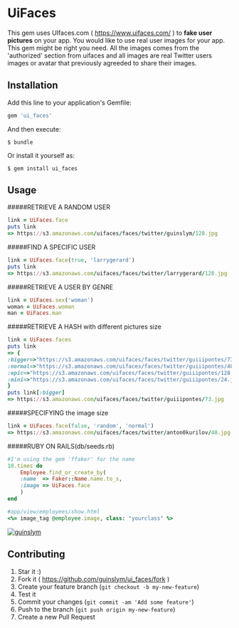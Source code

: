 # UiFaces

This gem uses UIfaces.com ( https://www.uifaces.com/ ) to **fake user pictures** on your app. You would like to use real user images for your app. This gem might be right you need. All the images comes from the 'authorized' section from uifaces and all images are real Twitter users images or avatar that previously agreeded to share their images.

## Installation

Add this line to your application's Gemfile:

```ruby
gem 'ui_faces'
```

And then execute:

    $ bundle

Or install it yourself as:

    $ gem install ui_faces

## Usage
	
#####RETRIEVE A RANDOM USER
```ruby
link = UiFaces.face
puts link
=> https://s3.amazonaws.com/uifaces/faces/twitter/guinslym/128.jpg
```
#####FIND A SPECIFIC USER
```ruby
link = UiFaces.face(true, 'larrygerard')
puts link
=> https://s3.amazonaws.com/uifaces/faces/twitter/larrygerard/128.jpg
```

#####RETRIEVE A USER BY GENRE
```ruby
link = UiFaces.sex('woman')
woman = UiFaces.woman
man = UiFaces.man
```


#####RETRIEVE A HASH with different pictures size
```ruby
link = UiFaces.faces
puts link
=> {
:bigger=>"https://s3.amazonaws.com/uifaces/faces/twitter/guiiipontes/73.jpg", 
:normal=>"https://s3.amazonaws.com/uifaces/faces/twitter/guiiipontes/48.jpg", 
:epic=>"https://s3.amazonaws.com/uifaces/faces/twitter/guiiipontes/128.jpg", 
:mini=>"https://s3.amazonaws.com/uifaces/faces/twitter/guiiipontes/24.jpg"
}
puts link[:bigger]
=> https://s3.amazonaws.com/uifaces/faces/twitter/guiiipontes/73.jpg
```

#####SPECIFYING the image size
```ruby
link = UiFaces.face(false, 'random', 'normal')
=> https://s3.amazonaws.com/uifaces/faces/twitter/anton0kurilov/48.jpg
```

#####RUBY ON RAILS(db/seeds.rb)
```ruby
#I'm using the gem 'ffaker' for the name
10.times do 
	Employee.find_or_create_by(
	:name  => Faker::Name.name.to_s,
	:image => UiFaces.face
	)
end

#app/view/employees/show.html
<%= image_tag @employee.image, class: "yourclass" %>
```

[![guinslym](https://s3.amazonaws.com/uifaces/faces/twitter/guinslym/128.jpg)](http://uifaces.com/guinslym)


## Contributing

1. Star it :)
2. Fork it ( https://github.com/guinslym/ui_faces/fork )
3. Create your feature branch (`git checkout -b my-new-feature`)
4. Test it
5. Commit your changes (`git commit -am 'Add some feature'`)
6. Push to the branch (`git push origin my-new-feature`)
7. Create a new Pull Request
